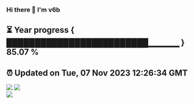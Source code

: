 ### Hi there 👋  I'm v6b  
⏳ Year progress { █████████████████████████▁▁▁▁▁ } 85.07 %
---
⏰ Updated on Tue, 07 Nov 2023 12:26:34 GMT
---
![](https://github-readme-stats.vercel.app/api?username=v6b&bg_color=30,e96443,904e95&title_color=fff&text_color=fff&layout=compact)
![](https://github-readme-stats.vercel.app/api/top-langs/?username=v6b&layout=compact&bg_color=30,e96443,904e95&title_color=fff&text_color=fff)  
![](https://gcore.jsdelivr.net/gh/v6b/v6b@main/assets/github-contribution-grid-snake.svg)


